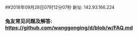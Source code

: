 ##2018年09月28日07时12分07秒 新址: 142.93.166.224
### 兔友常见问题及解答: https://github.com/wanggonging/d/blob/w/FAQ.md
